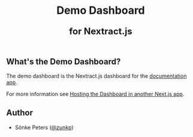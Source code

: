 <p align="center">
    <h1 align="center">Demo Dashboard<p style="font-size: 1.5rem">for Nextract.js</p></h1>
</p>

<p align="center">
  <a aria-label="NPM version" href="https://demo.nextractjs.org">
    <img alt="" src="https://img.shields.io/badge/Visit-demo.nextractjs.org-blue">
  </a>
</p>

## What's the Demo Dashboard?

The demo dashboard is the Nextract.js dashboard for the [documentation app](/docs).

For more information see [Hosting the Dashboard in another Next.js app](https://nextractjs.org/docs/guides/across-different-apps#hosting-the-dashboard-in-another-nextjs-app).

## Author

- Sönke Peters ([@zunkp](https://twitter.com/zunkp))
